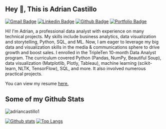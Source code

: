 ## Hey 👋, This is Adrian Castillo
[![Gmail Badge](https://img.shields.io/badge/-adriancastill290@gmail.com-c14438?style=flat&logo=Gmail&logoColor=white&link=mailto:adriancastill290@gmail.com)](mailto:adriancastill290@gmail.com) 
[![Linkedin Badge](https://img.shields.io/badge/-adriancastillo--0072b1?style=flat&logo=Linkedin&logoColor=white&link=https://www.linkedin.com/in/adriancastillo-/)](https://www.linkedin.com/in/adriancastillo-/) [![Github Badge](https://img.shields.io/badge/-adriancastillo1-grey?style=flat&logo=github&logoColor=white&link=https://github.com/adriancastillo1/)](https://www.github.com/adriancastillo1/) [![Portfolio Badge](https://img.shields.io/badge/portfolio-web-blue?style=flat&link=https://github.com/adrian-castillo1/)](https://github.com/adrian-castillo1/) <p align='left'>Hi! I'm Adrian, a professional data analyst with experience on many technical projects. My skills include business analytics, data visualization and storytelling, Python, SQL, and ML. Now, I am eager to leverage my big data and visualization skills in the media & communications sphere to drive growth and boost sales. I enrolled in the TripleTen 10-month Data Analyst program. The curriculum covered Python (Pandas, NumPy, Beautiful Soup), data visualization (Matplotlib, Plotly, Tableau), machine learning (scikit-learn, NLTK, TensorFlow), SQL, and more. It also involved numerous practical projects.</p><p align='left'> You can view my resume <a href='file:///Users/a.castillo/Downloads/Adrian%20Castillo%20Resume%20.pdf ' target=_blank><u>here</u>.</a></p>
## Some of my Github Stats
<p align=left> <img src=https://komarev.com/ghpvc/?username=adriancastillo1 alt=adriancastillo1 /> </p>

[![Github stats](https://github-readme-stats.vercel.app/api?username=adriancastillo1&show_icons=true&include_all_commits=true)](https://github.com/adriancastillo1/github-readme-stats)
[![Top Langs](https://github-readme-stats.vercel.app/api/top-langs/?username=adriancastillo1&layout=compact)](https://github.com/adriancastillo1/github-readme-stats)
